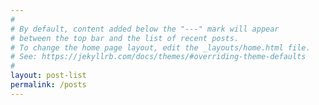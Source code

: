 ```yaml
---
#
# By default, content added below the "---" mark will appear
# between the top bar and the list of recent posts.
# To change the home page layout, edit the _layouts/home.html file.
# See: https://jekyllrb.com/docs/themes/#overriding-theme-defaults
#
layout: post-list
permalink: /posts
---
```

